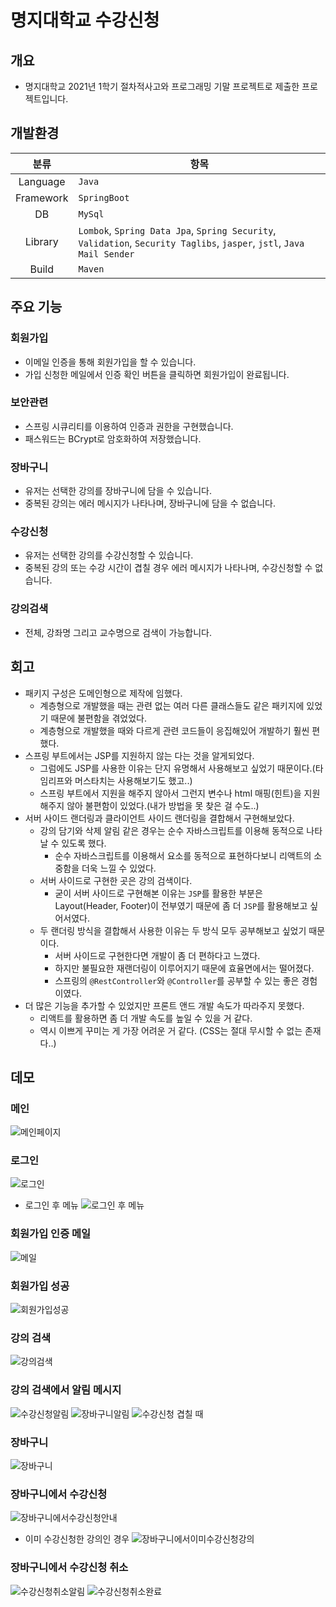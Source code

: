 # 명지대학교 수강신청

## 개요

- 명지대학교 2021년 1학기 절차적사고와 프로그래밍 기말 프로젝트로 제출한 프로젝트입니다.

## 개발환경

|분류|항목|
|:---:|---|
| Language | `Java` |
| Framework | `SpringBoot`|
| DB | `MySql` |
| Library | `Lombok`, `Spring Data Jpa`, `Spring Security`, `Validation`, `Security Taglibs`, `jasper`, `jstl`, `Java Mail Sender` |
|Build | `Maven` |

## 주요 기능

### 회원가입

- 이메일 인증을 통해 회원가입을 할 수 있습니다.
- 가입 신청한 메일에서 인증 확인 버튼을 클릭하면 회원가입이 완료됩니다.

### 보안관련

- 스프링 시큐리티를 이용하여 인증과 권한을 구현했습니다.
- 패스워드는 BCrypt로 암호화하여 저장했습니다.

### 장바구니

- 유저는 선택한 강의를 장바구니에 담을 수 있습니다.
- 중복된 강의는 에러 메시지가 나타나며, 장바구니에 담을 수 없습니다.

### 수강신청

- 유저는 선택한 강의를 수강신청할 수 있습니다.
- 중복된 강의 또는 수강 시간이 겹칠 경우 에러 메시지가 나타나며, 수강신청할 수 없습니다.

### 강의검색

- 전체, 강좌명 그리고 교수명으로 검색이 가능합니다.

## 회고

- 패키지 구성은 도메인형으로 제작에 임했다.
    - 계층형으로 개발했을 때는 관련 없는 여러 다른 클래스들도 같은 패키지에 있었기 때문에 불편함을 겪었었다.
    - 계층형으로 개발했을 때와 다르게 관련 코드들이 응집해있어 개발하기 훨씬 편했다.
- 스프링 부트에서는 JSP를 지원하지 않는 다는 것을 알게되었다.
    - 그럼에도 JSP를 사용한 이유는 단지 유명해서 사용해보고 싶었기 때문이다.(타임리프와 머스타치는 사용해보기도 했고..)
    - 스프링 부트에서 지원을 해주지 않아서 그런지 변수나 html 매핑(힌트)을 지원해주지 않아 불편함이 있었다.(내가 방법을 못 찾은 걸 수도..)
- 서버 사이드 랜더링과 클라이언트 사이드 랜더링을 결합해서 구현해보았다.
    - 강의 담기와 삭제 알림 같은 경우는 순수 자바스크립트를 이용해 동적으로 나타날 수 있도록 했다.
        - 순수 자바스크립트를 이용해서 요소를 동적으로 표현하다보니 리액트의 소중함을 더욱 느낄 수 있었다.
    - 서버 사이드로 구현한 곳은 강의 검색이다.
        - 굳이 서버 사이드로 구현해본 이유는 `JSP`를 활용한 부분은 Layout(Header, Footer)이 전부였기 때문에 좀 더 `JSP`를 활용해보고 싶어서였다.
    - 두 랜더링 방식을 결합해서 사용한 이유는 두 방식 모두 공부해보고 싶었기 때문이다.
        - 서버 사이드로 구현한다면 개발이 좀 더 편하다고 느꼈다.
        - 하지만 불필요한 재랜더링이 이루어지기 때문에 효율면에서는 떨어졌다.
        - 스프링의 `@RestController`와 `@Controller`를 공부할 수 있는 좋은 경험이였다.
- 더 많은 기능을 추가할 수 있었지만 프론트 앤드 개발 속도가 따라주지 못했다.
    - 리액트를 활용하면 좀 더 개발 속도를 높일 수 있을 거 같다.
    - 역시 이쁘게 꾸미는 게 가장 어려운 거 같다. (CSS는 절대 무시할 수 없는 존재다..)

## 데모

### 메인

![메인페이지](https://user-images.githubusercontent.com/67419004/128127453-5ad60c5d-6bdd-414c-9363-2b09a4e3da0e.png)

### 로그인

![로그인](https://user-images.githubusercontent.com/67419004/128129592-9a46737c-6e7a-46d9-97f5-2c2956501c12.png)

- 로그인 후 메뉴
  ![로그인 후 메뉴](https://user-images.githubusercontent.com/67419004/128127501-249b0f0b-d653-4c91-87ad-f80857b33c93.png)

### 회원가입 인증 메일

![메일](https://user-images.githubusercontent.com/67419004/128127581-af71be79-7899-46dc-b2d7-3b9b3dfef81d.png)

### 회원가입 성공

![회원가입성공](https://user-images.githubusercontent.com/67419004/128127797-f8f02bf4-2fb1-4fce-be93-82972f578c27.png)

### 강의 검색

![강의검색](https://user-images.githubusercontent.com/67419004/128127831-bd8c3a5d-3e1c-4290-a1d0-56d61304da88.png)

### 강의 검색에서 알림 메시지

<p align="center">

![수강신청알림](https://user-images.githubusercontent.com/67419004/128127907-c061e163-49e3-40ed-a0c2-b708dd6be976.png)
![장바구니알림](https://user-images.githubusercontent.com/67419004/128127911-4af81401-9691-4ddb-84e1-3687cdf03096.png)
![수강신청 겹칠 때](https://user-images.githubusercontent.com/67419004/128127899-ae07a4da-32ed-465a-8402-3f0b07caecc3.png)

</p>

### 장바구니

![장바구니](https://user-images.githubusercontent.com/67419004/128128289-297473e4-ef48-4908-8c16-a2f5b1250a52.png)

### 장바구니에서 수강신청

![장바구니에서수강신청안내](https://user-images.githubusercontent.com/67419004/128129322-c4d6a5e1-78d5-4992-a9ea-f26d7c3270b0.png)

- 이미 수강신청한 강의인 경우
  ![장바구니에서이미수강신청강의](https://user-images.githubusercontent.com/67419004/128128669-13496bfc-cc0c-4fef-a02b-6328d1829af4.png)

### 장바구니에서 수강신청 취소

![수강신청취소알림](https://user-images.githubusercontent.com/67419004/128129452-16c9532b-ccb2-46fc-8a0d-aadef0ef6260.png)
![수강신청취소완료](https://user-images.githubusercontent.com/67419004/128128459-58a4eeb5-6d81-4b34-8907-c5fdec919b5d.png)